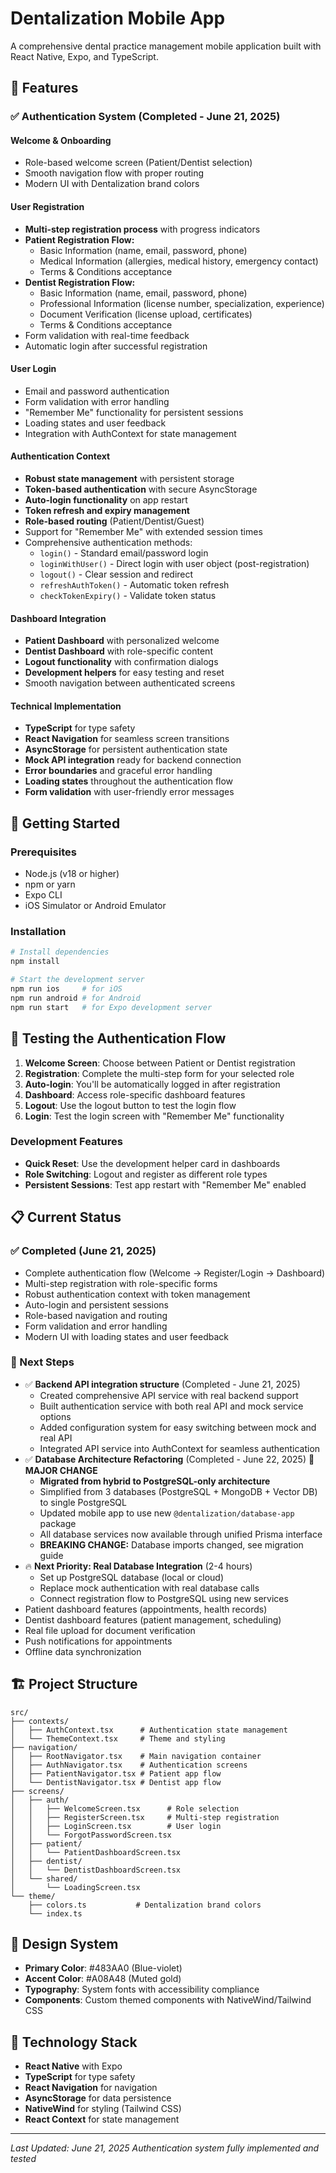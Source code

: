 # Dentalization Mobile App

A comprehensive dental practice management mobile application built with React Native, Expo, and TypeScript.

## 🚀 Features

### ✅ **Authentication System (Completed - June 21, 2025)**

#### **Welcome & Onboarding**
- Role-based welcome screen (Patient/Dentist selection)
- Smooth navigation flow with proper routing
- Modern UI with Dentalization brand colors

#### **User Registration**
- **Multi-step registration process** with progress indicators
- **Patient Registration Flow:**
  - Basic Information (name, email, password, phone)
  - Medical Information (allergies, medical history, emergency contact)
  - Terms & Conditions acceptance
- **Dentist Registration Flow:**
  - Basic Information (name, email, password, phone)
  - Professional Information (license number, specialization, experience)
  - Document Verification (license upload, certificates)
  - Terms & Conditions acceptance
- Form validation with real-time feedback
- Automatic login after successful registration

#### **User Login**
- Email and password authentication
- Form validation with error handling
- "Remember Me" functionality for persistent sessions
- Loading states and user feedback
- Integration with AuthContext for state management

#### **Authentication Context**
- **Robust state management** with persistent storage
- **Token-based authentication** with secure AsyncStorage
- **Auto-login functionality** on app restart
- **Token refresh and expiry management**
- **Role-based routing** (Patient/Dentist/Guest)
- Support for "Remember Me" with extended session times
- Comprehensive authentication methods:
  - `login()` - Standard email/password login
  - `loginWithUser()` - Direct login with user object (post-registration)
  - `logout()` - Clear session and redirect
  - `refreshAuthToken()` - Automatic token refresh
  - `checkTokenExpiry()` - Validate token status

#### **Dashboard Integration**
- **Patient Dashboard** with personalized welcome
- **Dentist Dashboard** with role-specific content
- **Logout functionality** with confirmation dialogs
- **Development helpers** for easy testing and reset
- Smooth navigation between authenticated screens

#### **Technical Implementation**
- **TypeScript** for type safety
- **React Navigation** for seamless screen transitions
- **AsyncStorage** for persistent authentication state
- **Mock API integration** ready for backend connection
- **Error boundaries** and graceful error handling
- **Loading states** throughout the authentication flow
- **Form validation** with user-friendly error messages

## 📱 Getting Started

### Prerequisites
- Node.js (v18 or higher)
- npm or yarn
- Expo CLI
- iOS Simulator or Android Emulator

### Installation

```bash
# Install dependencies
npm install

# Start the development server
npm run ios     # for iOS
npm run android # for Android
npm run start   # for Expo development server
```

## 🧪 Testing the Authentication Flow

1. **Welcome Screen**: Choose between Patient or Dentist registration
2. **Registration**: Complete the multi-step form for your selected role
3. **Auto-login**: You'll be automatically logged in after registration
4. **Dashboard**: Access role-specific dashboard features
5. **Logout**: Use the logout button to test the login flow
6. **Login**: Test the login screen with "Remember Me" functionality

### Development Features
- **Quick Reset**: Use the development helper card in dashboards
- **Role Switching**: Logout and register as different role types
- **Persistent Sessions**: Test app restart with "Remember Me" enabled

## 📋 Current Status

### ✅ Completed (June 21, 2025)
- Complete authentication flow (Welcome → Register/Login → Dashboard)
- Multi-step registration with role-specific forms
- Robust authentication context with token management
- Auto-login and persistent sessions
- Role-based navigation and routing
- Form validation and error handling
- Modern UI with loading states and user feedback

### 🚧 Next Steps
- ✅ **Backend API integration structure** (Completed - June 21, 2025)
  - Created comprehensive API service with real backend support
  - Built authentication service with both real API and mock service options
  - Added configuration system for easy switching between mock and real API
  - Integrated API service into AuthContext for seamless authentication
- ✅ **Database Architecture Refactoring** (Completed - June 22, 2025) 🔄 **MAJOR CHANGE**
  - **Migrated from hybrid to PostgreSQL-only architecture**
  - Simplified from 3 databases (PostgreSQL + MongoDB + Vector DB) to single PostgreSQL
  - Updated mobile app to use new `@dentalization/database-app` package
  - All database services now available through unified Prisma interface
  - **BREAKING CHANGE:** Database imports changed, see migration guide
- 🔥 **Next Priority: Real Database Integration** (2-4 hours)
  - Set up PostgreSQL database (local or cloud)
  - Replace mock authentication with real database calls
  - Connect registration flow to PostgreSQL using new services
- Patient dashboard features (appointments, health records)
- Dentist dashboard features (patient management, scheduling)
- Real file upload for document verification
- Push notifications for appointments
- Offline data synchronization

## 🏗️ Project Structure

```
src/
├── contexts/
│   ├── AuthContext.tsx      # Authentication state management
│   └── ThemeContext.tsx     # Theme and styling
├── navigation/
│   ├── RootNavigator.tsx    # Main navigation container
│   ├── AuthNavigator.tsx    # Authentication screens
│   ├── PatientNavigator.tsx # Patient app flow
│   └── DentistNavigator.tsx # Dentist app flow
├── screens/
│   ├── auth/
│   │   ├── WelcomeScreen.tsx      # Role selection
│   │   ├── RegisterScreen.tsx     # Multi-step registration
│   │   ├── LoginScreen.tsx        # User login
│   │   └── ForgotPasswordScreen.tsx
│   ├── patient/
│   │   └── PatientDashboardScreen.tsx
│   ├── dentist/
│   │   └── DentistDashboardScreen.tsx
│   └── shared/
│       └── LoadingScreen.tsx
└── theme/
    ├── colors.ts           # Dentalization brand colors
    └── index.ts
```

## 🎨 Design System

- **Primary Color**: #483AA0 (Blue-violet)
- **Accent Color**: #A08A48 (Muted gold)
- **Typography**: System fonts with accessibility compliance
- **Components**: Custom themed components with NativeWind/Tailwind CSS

## 🔧 Technology Stack

- **React Native** with Expo
- **TypeScript** for type safety
- **React Navigation** for navigation
- **AsyncStorage** for data persistence
- **NativeWind** for styling (Tailwind CSS)
- **React Context** for state management

---

*Last Updated: June 21, 2025*
*Authentication system fully implemented and tested*
